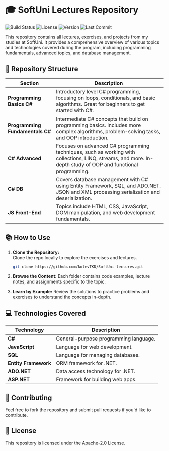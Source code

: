 # 🎓 SoftUni Lectures Repository

![Build Status](https://img.shields.io/badge/build-passing-brightgreen)
![License](https://img.shields.io/badge/license-Apache%202.0-blue)
![Version](https://img.shields.io/badge/version-1.0.0-orange)
![Last Commit](https://img.shields.io/badge/last%20commit-2024--09--21-blueviolet)

This repository contains all lectures, exercises, and projects from my studies at SoftUni. It provides a comprehensive overview of various topics and technologies covered during the program, including programming fundamentals, advanced topics, and database management.

## 📂 Repository Structure

| Section                         | Description                                                                                                                                 |
|---------------------------------|---------------------------------------------------------------------------------------------------------------------------------------------|
| **Programming Basics C#**      | Introductory level C# programming, focusing on loops, conditionals, and basic algorithms. Great for beginners to get started with C#. |
| **Programming Fundamentals C#** | Intermediate C# concepts that build on programming basics. Includes more complex algorithms, problem-solving tasks, and OOP introduction.                |
| **C# Advanced**                 | Focuses on advanced C# programming techniques, such as working with collections, LINQ, streams, and more. In-depth study of OOP and functional programming.                                   |
| **C# DB**                      | Covers database management with C# using Entity Framework, SQL, and ADO.NET. JSON and XML processing serialization and deserialization.                                                              |
| **JS Front-End**                | Topics include HTML, CSS, JavaScript, DOM manipulation, and web development fundamentals.                                                              |

## 📚 How to Use

1. **Clone the Repository:**  
   Clone the repo locally to explore the exercises and lectures.
   ```bash
   git clone https://github.com/kolevTKD/SoftUni-lectures.git
2. **Browse the Content:**
Each folder contains code examples, lecture notes, and assignments specific to the topic.

3. **Learn by Example:**
Review the solutions to practice problems and exercises to understand the concepts in-depth.

## 💻 Technologies Covered

| Technology            | Description                          |
|-----------------------|--------------------------------------|
| **C#**                | General-purpose programming language. |
| **JavaScript**        | Language for web development.        |
| **SQL**               | Language for managing databases.     |
| **Entity Framework**  | ORM framework for .NET.             |
| **ADO.NET**           | Data access technology for .NET.    |
| **ASP.NET**           | Framework for building web apps.    |

## 🤝 Contributing

Feel free to fork the repository and submit pull requests if you'd like to contribute.
## 📄 License

This repository is licensed under the Apache-2.0 License.
